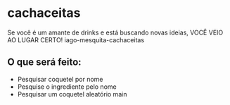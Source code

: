 # cachaceitas
Se você é um amante de drinks e está buscando novas ideias, VOCÊ VEIO AO LUGAR CERTO!
 iago-mesquita-cachaceitas
 


## O que será feito: 

* Pesquisar coquetel por nome
* Pesquise o ingrediente pelo nome
* Pesquisar um coquetel aleatório
 main
